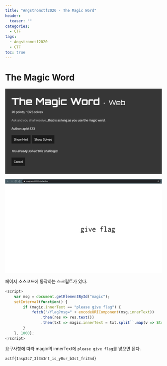 ```yaml
---
title: "Angstromctf2020 - The Magic Word"
header:
  teaser: ""
categories:
  - CTF
tags:
  - Angstromctf2020
  - CTF
toc: true
---
```



# The Magic Word

![](../assets/img/Pasted%20image%2020240330203425.png)

![](../assets/img/Pasted%20image%2020240330203430.png)

페이지 소스코드에 동작하는 스크립트가 있다.

```javascript
<script>
    var msg = document.getElementById("magic");
    setInterval(function() {
        if (magic.innerText == "please give flag") {
            fetch("/flag?msg=" + encodeURIComponent(msg.innerText))
                .then(res => res.text())
                .then(txt => magic.innerText = txt.split``.map(v => String.fromCharCode(v.charCodeAt(0) ^ 0xf)).join``);
        }
    }, 1000);
</script>
```

요구사항에 따라 magic의 innerText에 ```please give flag```를 넣으면 된다.

```text
actf{1nsp3c7_3l3m3nt_is_y0ur_b3st_fri3nd}
```
